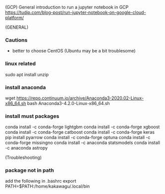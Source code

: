 (GCP)
General introduction to run a jupyter notebook in GCP
https://tudip.com/blog-post/run-jupyter-notebook-on-google-cloud-platform/


(GENERAL)
### Cautions
- better to choose CentOS (Ubuntu may be a bit troublesome)

### linux related
sudo apt install unzip

### install anaconda
wget https://repo.continuum.io/archive/Anaconda3-2020.02-Linux-x86_64.sh
bash Anaconda3-4.2.0-Linux-x86_64.sh

### install must packages
conda install -c conda-forge lightgbm
conda install -c conda-forge xgboost
conda install -c conda-forge catboost
conda install -c conda-forge keras
pip install pyarrow
conda install -c conda-forge optuna
conda install -c conda-forge missingno
conda install -c anaconda statsmodels
conda install -c anaconda astropy

(Troubleshooting)
### package not in path
add the following in .bashrc
export PATH=$PATH:/home/kakawagu/.local/bin
